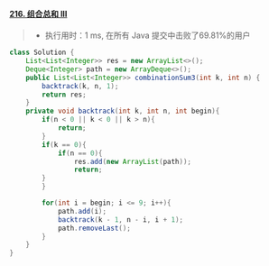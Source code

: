 #### [216. 组合总和 III](https://leetcode-cn.com/problems/combination-sum-iii/)

> - 执行用时：1 ms, 在所有 Java 提交中击败了69.81%的用户

```java
class Solution {
    List<List<Integer>> res = new ArrayList<>();
    Deque<Integer> path = new ArrayDeque<>();
    public List<List<Integer>> combinationSum3(int k, int n) {
        backtrack(k, n, 1);
        return res;
    }
    private void backtrack(int k, int n, int begin){
        if(n < 0 || k < 0 || k > n){
            return;
        }
        if(k == 0){
            if(n == 0){
                res.add(new ArrayList(path));
                return;
        }
        }

        for(int i = begin; i <= 9; i++){
            path.add(i);
            backtrack(k - 1, n - i, i + 1);
            path.removeLast();
        }
    }
}
```

